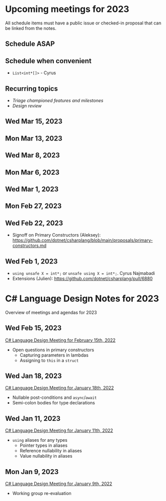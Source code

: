 # Upcoming meetings for 2023

All schedule items must have a public issue or checked-in proposal that can be linked from the notes.

## Schedule ASAP


## Schedule when convenient

- `List<int*[]>` - Cyrus

## Recurring topics

- *Triage championed features and milestones*
- *Design review*


## Wed Mar 15, 2023


## Mon Mar 13, 2023


## Wed Mar 8, 2023


## Mon Mar 6, 2023


## Wed Mar 1, 2023


## Mon Feb 27, 2023


## Wed Feb 22, 2023

- Signoff on Primary Constructors (Aleksey): https://github.com/dotnet/csharplang/blob/main/proposals/primary-constructors.md

## Wed Feb 1, 2023

- `using unsafe X = int*;` or `unsafe using X = int*;`.  Cyrus Najmabadi
- Extensions (Julien): https://github.com/dotnet/csharplang/pull/6880

# C# Language Design Notes for 2023

Overview of meetings and agendas for 2023

## Wed Feb 15, 2023

[C# Language Design Meeting for February 15th, 2022](https://github.com/dotnet/csharplang/blob/main/meetings/2023/LDM-2023-02-15.md)

- Open questions in primary constructors
    - Capturing parameters in lambdas
    - Assigning to `this` in a `struct`

## Wed Jan 18, 2023

[C# Language Design Meeting for January 18th, 2022](https://github.com/dotnet/csharplang/blob/main/meetings/2023/LDM-2023-01-18.md)

- Nullable post-conditions and `async`/`await`
- Semi-colon bodies for type declarations

## Wed Jan 11, 2023

[C# Language Design Meeting for January 11th, 2022](https://github.com/dotnet/csharplang/blob/main/meetings/2023/LDM-2023-01-11.md)

- `using` aliases for any types
    - Pointer types in aliases
    - Reference nullability in aliases
    - Value nullability in aliases

## Mon Jan 9, 2023

[C# Language Design Meeting for January 9th, 2022](https://github.com/dotnet/csharplang/blob/main/meetings/2023/LDM-2023-01-09.md)

- Working group re-evaluation
